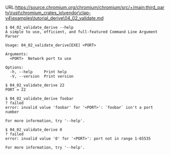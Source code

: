 URL:https://source.chromium.org/chromium/chromium/src/+/main:third_party\rust\chromium_crates_io\vendor\clap-v4\examples\tutorial_derive\04_02_validate.md
```console
$ 04_02_validate_derive --help
A simple to use, efficient, and full-featured Command Line Argument Parser

Usage: 04_02_validate_derive[EXE] <PORT>

Arguments:
  <PORT>  Network port to use

Options:
  -h, --help     Print help
  -V, --version  Print version

$ 04_02_validate_derive 22
PORT = 22

$ 04_02_validate_derive foobar
? failed
error: invalid value 'foobar' for '<PORT>': `foobar` isn't a port number

For more information, try '--help'.

$ 04_02_validate_derive 0
? failed
error: invalid value '0' for '<PORT>': port not in range 1-65535

For more information, try '--help'.

```
